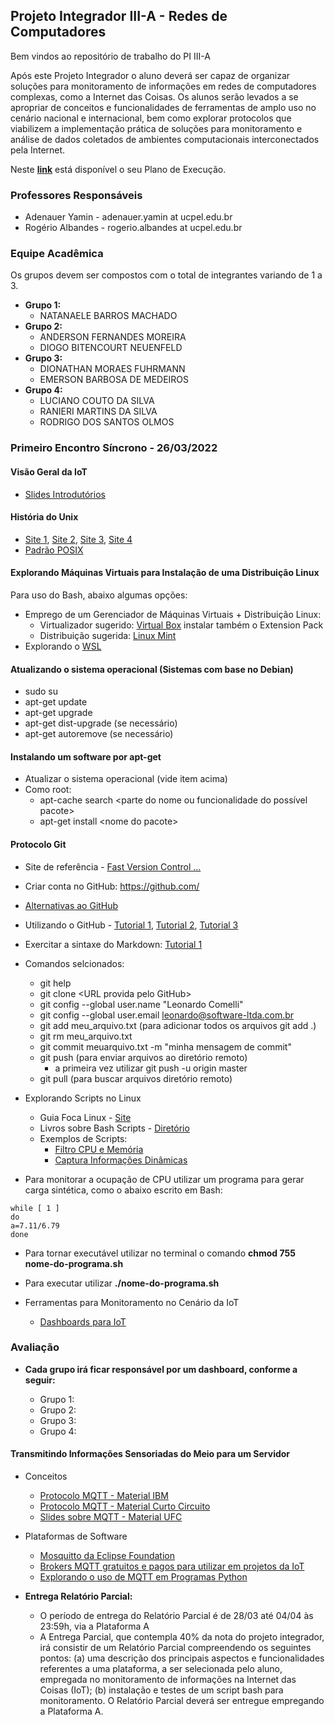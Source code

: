 ## Projeto Integrador III-A - Redes de Computadores

Bem vindos ao repositório de trabalho do PI III-A

Após este Projeto Integrador o aluno deverá ser capaz de organizar soluções para monitoramento de informações em redes de computadores complexas, como a Internet das Coisas. Os alunos serão levados a se apropriar de conceitos e funcionalidades de ferramentas de amplo uso no cenário nacional e internacional, bem como explorar protocolos que viabilizem a implementação prática de soluções para monitoramento e análise de dados coletados de ambientes computacionais interconectados pela Internet.

Neste **[link](https://docs.google.com/document/d/1zdyfHIcCNcf-rySs3LN2_LurPBLUwJroQaxFDrOZwx0/edit)** está disponível o seu Plano de Execução.

### Professores Responsáveis

* Adenauer Yamin - adenauer.yamin at ucpel.edu.br
* Rogério Albandes - rogerio.albandes at ucpel.edu.br


### Equipe Acadêmica

Os grupos devem ser compostos com o total de integrantes variando de 1 a 3.

* **Grupo 1:**
  * NATANAELE BARROS MACHADO
* **Grupo 2:**
  * ANDERSON FERNANDES MOREIRA
  * DIOGO BITENCOURT NEUENFELD
* **Grupo 3:**
  * DIONATHAN MORAES FUHRMANN
  * EMERSON BARBOSA DE MEDEIROS
* **Grupo 4:**
  * LUCIANO COUTO DA SILVA
  * RANIERI MARTINS DA SILVA
  * RODRIGO DOS SANTOS OLMOS
 
### Primeiro Encontro Síncrono - 26/03/2022

#### Visão Geral da IoT
  * [Slides Introdutórios](http://olaria.ucpel.edu.br/materiais/lib/exe/fetch.php?media=internet_das_coisas_iot.pdf)

#### História do Unix
* [Site 1](https://www.levenez.com/unix/), [Site 2](https://en.wikipedia.org/wiki/Timeline_of_operating_systems), [Site 3](https://lcomlinux.wordpress.com/a-historia-do-linux/), [Site 4](https://distrowatch.com/)
* [Padrão POSIX](https://pt.wikipedia.org/wiki/POSIX)

#### Explorando Máquinas Virtuais para Instalação de uma Distribuição Linux

Para uso do Bash, abaixo algumas opções:

* Emprego de um Gerenciador de Máquinas Virtuais + Distribuição Linux: 
   * Virtualizador sugerido: [Virtual Box](https://www.virtualbox.org/) instalar também o Extension Pack
   * Distribuição sugerida: [Linux Mint](https://linuxmint.com/)
* Explorando o [WSL](https://docs.microsoft.com/pt-br/windows/wsl/about)

#### Atualizando o sistema operacional (Sistemas com base no Debian)
* sudo su
* apt-get update
* apt-get upgrade
* apt-get dist-upgrade (se necessário)
* apt-get autoremove (se necessário)

#### Instalando um software por apt-get
* Atualizar o sistema operacional (vide item acima)
* Como root:
  * apt-cache search \<parte do nome ou funcionalidade do possível pacote\>
  * apt-get install \<nome do pacote\>

#### Protocolo Git
  * Site de referência - [Fast Version Control ...](https://git-scm.com/)
  * Criar conta no GitHub: https://github.com/
  * [Alternativas ao GitHub](https://pt.wikiversity.org/wiki/Github_x_Gitlab_x_Bitbucket)
  * Utilizando o GitHub - [Tutorial 1](https://rogerdudler.github.io/git-guide/index.pt_BR.html), [Tutorial 2](https://www.hostinger.com.br/tutoriais/comandos-basicos-de-git/), [Tutorial 3](https://gist.github.com/leocomelli/2545add34e4fec21ec16)
  * Exercitar a sintaxe do Markdown: [Tutorial 1](https://docs.pipz.com/central-de-ajuda/learning-center/guia-basico-de-markdown)

  * Comandos selcionados:
    * git help
    * git clone \<URL provida pelo GitHub\>
    * git config --global user.name "Leonardo Comelli"
    * git config --global user.email leonardo@software-ltda.com.br
    * git add meu_arquivo.txt (para adicionar todos os arquivos git add .)
    * git rm meu_arquivo.txt
    * git commit meuarquivo.txt -m "minha mensagem de commit"
    * git push (para enviar arquivos ao diretório remoto)
      * a primeira vez utilizar git push -u origin master
    * git pull (para buscar arquivos diretório remoto)

  * Explorando Scripts no Linux
    * Guia Foca Linux - [Site](https://guiafoca.org/)
    * Livros sobre Bash Scripts - [Diretório](https://drive.google.com/open?id=0B2INSZz1E5TlVWdkVFM0OUxKXzA)
    * Exemplos de Scripts:
      * [Filtro CPU e Memória](http://olaria.ucpel.edu.br/materiais/doku.php?id=script-filtro-informacoes)
      * [Captura Informações Dinâmicas](http://olaria.ucpel.edu.br/materiais/lib/exe/fetch.php?media=script-cpu-dinamico.sh.zip)

  * Para monitorar a ocupação de CPU utilizar um programa para gerar carga sintética, como o abaixo escrito em Bash:

~~~
while [ 1 ]
do
a=7.11/6.79
done
~~~

  * Para tornar executável utilizar no terminal o comando **chmod 755 nome-do-programa.sh**
  * Para executar utilizar **./nome-do-programa.sh**


  * Ferramentas para Monitoramento no Cenário da IoT
    * [Dashboards para IoT](http://olaria.ucpel.edu.br/materiais/doku.php?id=plataformas_nuvem_iot)
    
 ### Avaliação
 
  * **Cada grupo irá ficar responsável por um dashboard, conforme a seguir:**

      * Grupo 1: 
      * Grupo 2: 
      * Grupo 3: 
      * Grupo 4: 
     
     
 #### Transmitindo Informações Sensoriadas do Meio para um Servidor
  * Conceitos
    * [Protocolo MQTT - Material IBM](https://www.ibm.com/developerworks/br/library/iot-mqtt-why-good-for-iot/index.html)
    * [Protocolo MQTT - Material Curto Circuito](https://www.curtocircuito.com.br/blog/introducao-ao-mqtt/)
    * [Slides sobre MQTT - Material UFC](https://pt.slideshare.net/MaurcioMoreiraNeto/protocolo-mqtt-redes-de-computadores)
  * Plataformas de Software
    * [Mosquitto da Eclipse Foundation](https://mosquitto.org)
    * [Brokers MQTT gratuitos e pagos para utilizar em projetos da IoT](https://mntolia.com/10-free-public-private-mqtt-brokers-for-testing-prototyping/)
    * [Explorando o uso de MQTT em Programas Python](https://fazbe.github.io/Usando-o-paho-mqtt-para-Python/)

* **Entrega Relatório Parcial:**
    * O período de entrega do Relatório Parcial é de 28/03 até 04/04 às 23:59h, via a Plataforma A
    * A Entrega Parcial, que contempla 40% da nota do projeto integrador, irá consistir de um Relatório Parcial compreendendo os seguintes pontos: (a) uma descrição dos principais aspectos e funcionalidades referentes a uma plataforma, a ser selecionada pelo aluno, empregada no monitoramento de informações na Internet das Coisas (IoT); (b) instalação e testes de um script bash para monitoramento. O Relatório Parcial deverá ser entregue empregando a Plataforma A.

    
<!--
    
  * **Entrega Relatório Final** 
    * O período para a Entrega Final é de **26/04 até 27/04** às 23:59h

  * **Ferramentas Open Source para Análise Estatística de Grandes Volumes de Dados:**     
      * https://pt.wikipedia.org/wiki/Scilab (Open Source) similar ao [Matlab](https://pt.wikipedia.org/wiki/MATLAB)
      * Python Pandas: [Site 1](https://harve.com.br/blog/programacao-python-blog/pandas-python-vantagens-e-como-comecar/) - [Site 2](https://insightlab.ufc.br/10-funcoes-mais-usadas-para-manipular-dataframes-no-pandas/)

  * Para tornar executável utilizar no terminal o comando **chmod 755 nome-do-programa.sh**
  * Para executar utilizar **./nome-do-programa.sh**

   
  * **Apresentação do Relatório Final:**
    * Apresentação do Relatório Final será dia **08/05/2021 a partir das 14:00 h** 
    * Avaliar utilizar o Google Docs para produzir de forma colaborativa a apresentação. Vide exemplo neste [link](https://docs.google.com/presentation/d/1CaY3PK5XJZ73Zojp6r_omlfoj-3kg-suxOLtwOEI6rg/edit?usp=sharing) (mesmo disponível abaixo)
    * Entrega Final incluindo diferentes aspectos da operação do Dahsboard 
      * O Relatório correspondente a Entrega Final, no seu início **deverá incluir a parte conceitual, já contemplada no Entrega Parcial**
      * A coleta de informações a serem publicadas no Dashboard poderá ser feita a partir de qualquer equipamento
      * Se necessário podem ser utilizados os equipamentos da Sala 202D. A sala 202D é o local aonde acontecerá o Segundo Encontro Presencial
      * Como exemplo de informações a serem coletadas teríamos: ocupação de CPU, de memória, de disco, volume instântaneo de tráfego, etc.
      * Serão realizadas discussões de procedimentos de captura de informações nas encontros por web conferência, bem como no Segundo Encontro presencial
      * Como exemplo de informações a serem coletadas teríamos: ocupação de CPU, de memória, de disco, volume instântaneo de tráfego, etc.
    * Apresentação 
      * Deverá ser elaborada uma apresentação com duração entre 15 e 30 minutos discorrendo sobre o Dashboard trabalhado 

  * **Exemplo de Uso do LaTeX**
    * [Exemplo de Texto](https://www.overleaf.com/read/cqtvqphcvnyd)
    * [Exemplo de Apresentação](https://www.overleaf.com/read/dwthrxtnchbb)
    * [Dicas sobre o uso de LaTeX](http://olaria.ucpel.edu.br/latex/)

  * **Exemplo de Apresentação explorando o Google Docs**
    * [Exemplo de Apresentação](https://docs.google.com/presentation/d/1CaY3PK5XJZ73Zojp6r_omlfoj-3kg-suxOLtwOEI6rg/edit?usp=sharing)


### Segundo Encontro Presencial - 24/04/2021
 
#### Gravando Dados Coletados em uma Plataforma de Nuvem
  * Registro histórico dos dados: [Exemplo 1](https://fazerlab.wordpress.com/2017/10/24/dados-em-tempo-real-com-planilha-do-google-docs/)
~~~
var planilha = SpreadsheetApp.openById("1cXSm1inxurfARCu9JN12rCpxIAPVEd5KJ1p_P2MxKs0");
var sheet = planilha.getActiveSheet();

function doGet(e)
{
var linhas = sheet.getLastRow();
var rec_cargacpu = e.parameter.cargacpu;
sheet.appendRow([linhas, rec_cargacpu]);
return ContentService.createTextOutput("Ocupação CPU recebida"); 
}
~~~
  * Visualizando os dados: [Exemplo 1](https://fazerlab.wordpress.com/2017/10/30/grafico-dinamico-com-google-script-e-planilha/)
~~~
var planilha = SpreadsheetApp.openById("1uw3kIEHct32iNtlecpOtddExPNEQ6b4A38MZp5HWfLk"); 
var sheet = planilha.getActiveSheet();

function doGet(e)
{
  var linhas = sheet.getLastRow();
  var rec_cpu = e.parameter.cpu;
  sheet.appendRow([linhas, rec_cpu]); 
  //atualizacao: grafico
  var range = sheet.getRange("A1:B120")
  var chart = sheet.getCharts()[0];
  chart = chart.modify()
     .addRange(range)
     .setOption('title', 'Updated!')
     .setOption('animation.duration', 500)
     .setPosition(5,5,0,0)
     .build();
   sheet.updateChart(chart);
  
  //retorna msg para cliente
  return ContentService.createTextOutput("Carga CPU Recebida");
}
~~~
#### Coletando Informações do Meio
  * Empregando Shell Script
~~~
#!/bin/bash
while :
do
CPU_USAGE=$(top -b -n2 -p 1 | fgrep "Cpu(s)" | tail -1 | awk -F'id,' -v prefix="$prefix" '{ split($1, vs, ","); v=vs[length(vs)]; sub("%", "", v); printf "%s%.4f\n", prefix, 100 - v }')

cpu=`(echo $CPU_USAGE | tr . ,)`

echo "Enviando a carga atual da CPU para o Google";
wget https://script.google.com/macros/s/AKfycbyqNdmcL8fv3elwt77DrcBYt3VPykl5rmZ9QsK4nLZRbBZcbkgm/exec?cpu=$cpu 2> /dev/null -O /dev/null;

sleep 10;
done
~~~
  * Empregando uma linguagem de programação
  

#### Comunicando com um Broker MQTT utilizando Python

No link a seguir, dicas de como instalar e utilizar o Python: **[Python Brasil](https://python.org.br/)**

  * A linguagem Python
    * [Aprendendo Python](https://wiki.python.org.br/AprendaProgramar)
    * [Integrando Bash e Python](http://olaria.ucpel.edu.br/materiais/doku.php?id=integrando-bash-python)

##### Procedimento de Subscrição
~~~
# Cliente Python para subscrever em um Broker MQTT
#
# Para instalar o paho-mqtt use o comando pip install paho-mqtt
import paho.mqtt.client as mqtt

# Retorno quando um cliente recebe um  CONNACK do Broker, confirmando a subscricao
def on_connect(client, userdata, flags, rc):
    print("Conectado, com o seguinte retorno do Broker: "+str(rc))

    # O subscribe fica no on_connect pois, caso perca a conexão ele a renova
    # Lembrando que quando usado o #, você está falando que tudo que chegar após a barra do topico, será recebido
    client.subscribe("PI-3A/#")

# Callback responsavel por receber uma mensagem publicada no tópico acima
def on_message(client, userdata, msg):
    print(msg.topic+" "+str(msg.payload))

client = mqtt.Client()
client.on_connect = on_connect
client.on_message = on_message

# Define um usuário e senha para o Broker, se não tem, não use esta linha
# client.username_pw_set("USUARIO", password="SENHA")

# Conecta no MQTT Broker
client.connect("mqtt.eclipse.org", 1883, 60)

# Blocking call that processes network traffic, dispatches callbacks and
# handles reconnecting.
# Other loop*() functions are available that give a threaded interface and a
# manual interface.
# Inicia o loop
client.loop_forever()
~~~
##### Procedimento de Publicação
~~~
# Ensures paho is in PYTHONPATH
import context
# Importa o publish do paho-mqtt
import paho.mqtt.publish as publish

# Publica
publish.single("PI-3A", "Olá Mundo!", hostname="mqtt.eclipse.org")
~~~

-->
